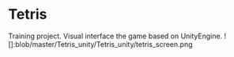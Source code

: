 # Tetris 
Training project. Visual interface the game based on UnityEngine.
![]:blob/master/Tetris_unity/Tetris_unity/tetris_screen.png
